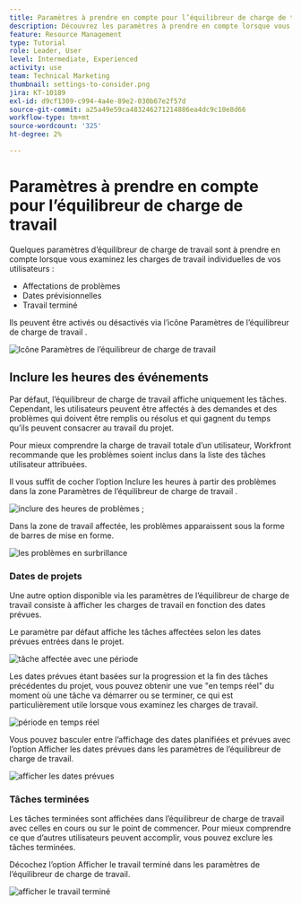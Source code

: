 ```yaml
---
title: Paramètres à prendre en compte pour l’équilibreur de charge de travail
description: Découvrez les paramètres à prendre en compte lorsque vous analysez les charges de travail individuelles de vos utilisateurs.
feature: Resource Management
type: Tutorial
role: Leader, User
level: Intermediate, Experienced
activity: use
team: Technical Marketing
thumbnail: settings-to-consider.png
jira: KT-10189
exl-id: d9cf1309-c994-4a4e-89e2-030b67e2f57d
source-git-commit: a25a49e59ca483246271214886ea4dc9c10e8d66
workflow-type: tm+mt
source-wordcount: '325'
ht-degree: 2%

---
```


# Paramètres à prendre en compte pour l’équilibreur de charge de travail

Quelques paramètres d’équilibreur de charge de travail sont à prendre en compte lorsque vous examinez les charges de travail individuelles de vos utilisateurs :

* Affectations de problèmes
* Dates prévisionnelles
* Travail terminé


Ils peuvent être activés ou désactivés via l’icône Paramètres de l’équilibreur de charge de travail .

![Icône Paramètres de l’équilibreur de charge de travail](assets/STC_01.png)

## Inclure les heures des événements

Par défaut, l’équilibreur de charge de travail affiche uniquement les tâches. Cependant, les utilisateurs peuvent être affectés à des demandes et des problèmes qui doivent être remplis ou résolus et qui gagnent du temps qu’ils peuvent consacrer au travail du projet.

Pour mieux comprendre la charge de travail totale d’un utilisateur, Workfront recommande que les problèmes soient inclus dans la liste des tâches utilisateur attribuées.

Il vous suffit de cocher l’option Inclure les heures à partir des problèmes dans la zone Paramètres de l’équilibreur de charge de travail .

![inclure des heures de problèmes ;](assets/STC_02.png)

Dans la zone de travail affectée, les problèmes apparaissent sous la forme de barres de mise en forme.

![les problèmes en surbrillance](assets/STC_03.png)

### Dates de projets

Une autre option disponible via les paramètres de l’équilibreur de charge de travail consiste à afficher les charges de travail en fonction des dates prévues.

Le paramètre par défaut affiche les tâches affectées selon les dates prévues entrées dans le projet.

![tâche affectée avec une période](assets/STC_04.png)

Les dates prévues étant basées sur la progression et la fin des tâches précédentes du projet, vous pouvez obtenir une vue &quot;en temps réel&quot; du moment où une tâche va démarrer ou se terminer, ce qui est particulièrement utile lorsque vous examinez les charges de travail.

![période en temps réel](assets/STC_05.png)

Vous pouvez basculer entre l’affichage des dates planifiées et prévues avec l’option Afficher les dates prévues dans les paramètres de l’équilibreur de charge de travail.

![afficher les dates prévues](assets/STC_06.png)

### Tâches terminées

Les tâches terminées sont affichées dans l’équilibreur de charge de travail avec celles en cours ou sur le point de commencer. Pour mieux comprendre ce que d’autres utilisateurs peuvent accomplir, vous pouvez exclure les tâches terminées.

Décochez l’option Afficher le travail terminé dans les paramètres de l’équilibreur de charge de travail.

![afficher le travail terminé](assets/STC_07.png)
